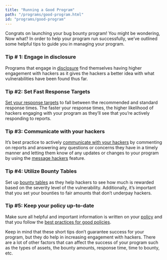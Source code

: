 ```yaml
---
title: "Running a Good Program"
path: "/programs/good-program.html"
id: "programs/good-program"
---
```


Congrats on launching your bug bounty program! You might be wondering, Now what? In order to help your program run successfully, we’ve outlined some helpful tips to guide you in managing your program.

### Tip # 1: Engage in disclosure
Programs that engage in [disclosure](disclosure.html) find themselves having higher engagement with hackers as it gives the hackers a better idea with what vulnerabilities have been found thus far.  

### Tip #2: Set Fast Response Targets
[Set your response targets](setting-response-targets.html) to fall between the recommended and standard response times. The faster your response times, the higher likelihood of hackers engaging with your program as they’ll see that you’re actively responding to reports.  

### Tip #3: Communicate with your hackers
It’s best practice to actively [communicate with your hackers](communicating-with-hackers.html) by commenting on reports and answering any questions or concerns they have in a timely manner and letting them know of any updates or changes to your program by using the [message hackers](message-hackers.html) feature.

### Tip #4: Utilize Bounty Tables
Set up [bounty tables](bounty-tables.html) as they help hackers to see how much is rewarded based on the severity level of the vulnerability.  Additionally, it’s important that you set your bounties to fair amounts that don’t underpay hackers.  

### Tip #5: Keep your policy up-to-date
Make sure all helpful and important information is written on your [policy](policy-and-scope.html) and that you follow the [best practices for good policies](good-policies.html).

Keep in mind that these short tips don’t guarantee success for your program, but they do help in increasing engagement with hackers. There are a lot of other factors that can affect the success of your program such as the types of assets, the bounty amounts, response time, time to bounty, etc.
